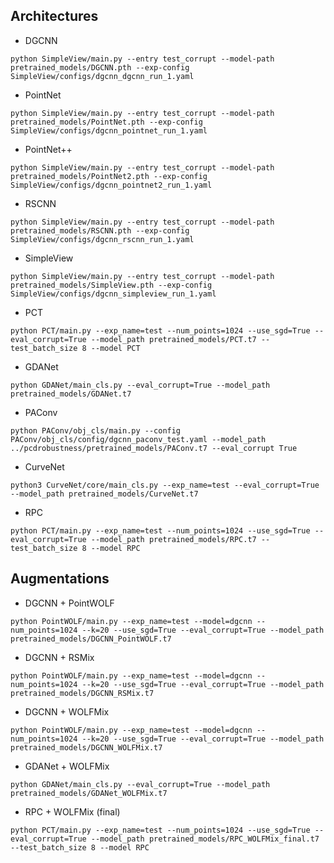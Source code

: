 ## Architectures

- DGCNN
```shell
python SimpleView/main.py --entry test_corrupt --model-path pretrained_models/DGCNN.pth --exp-config SimpleView/configs/dgcnn_dgcnn_run_1.yaml
```
- PointNet
```shell
python SimpleView/main.py --entry test_corrupt --model-path pretrained_models/PointNet.pth --exp-config SimpleView/configs/dgcnn_pointnet_run_1.yaml
```
- PointNet++
```shell
python SimpleView/main.py --entry test_corrupt --model-path pretrained_models/PointNet2.pth --exp-config SimpleView/configs/dgcnn_pointnet2_run_1.yaml
```
- RSCNN
```shell
python SimpleView/main.py --entry test_corrupt --model-path pretrained_models/RSCNN.pth --exp-config SimpleView/configs/dgcnn_rscnn_run_1.yaml
```
- SimpleView
```shell
python SimpleView/main.py --entry test_corrupt --model-path pretrained_models/SimpleView.pth --exp-config SimpleView/configs/dgcnn_simpleview_run_1.yaml
```
- PCT
```shell
python PCT/main.py --exp_name=test --num_points=1024 --use_sgd=True --eval_corrupt=True --model_path pretrained_models/PCT.t7 --test_batch_size 8 --model PCT
```
- GDANet
```shell
python GDANet/main_cls.py --eval_corrupt=True --model_path pretrained_models/GDANet.t7
```
- PAConv
```shell
python PAConv/obj_cls/main.py --config PAConv/obj_cls/config/dgcnn_paconv_test.yaml --model_path ../pcdrobustness/pretrained_models/PAConv.t7 --eval_corrupt True
```
- CurveNet
```shell
python3 CurveNet/core/main_cls.py --exp_name=test --eval_corrupt=True --model_path pretrained_models/CurveNet.t7
```
- RPC
```shell
python PCT/main.py --exp_name=test --num_points=1024 --use_sgd=True --eval_corrupt=True --model_path pretrained_models/RPC.t7 --test_batch_size 8 --model RPC
```

## Augmentations

- DGCNN + PointWOLF
```shell
python PointWOLF/main.py --exp_name=test --model=dgcnn --num_points=1024 --k=20 --use_sgd=True --eval_corrupt=True --model_path pretrained_models/DGCNN_PointWOLF.t7
```
- DGCNN + RSMix
```shell
python PointWOLF/main.py --exp_name=test --model=dgcnn --num_points=1024 --k=20 --use_sgd=True --eval_corrupt=True --model_path pretrained_models/DGCNN_RSMix.t7
```
- DGCNN + WOLFMix
```shell
python PointWOLF/main.py --exp_name=test --model=dgcnn --num_points=1024 --k=20 --use_sgd=True --eval_corrupt=True --model_path pretrained_models/DGCNN_WOLFMix.t7
```
- GDANet + WOLFMix
```shell
python GDANet/main_cls.py --eval_corrupt=True --model_path pretrained_models/GDANet_WOLFMix.t7
```
- RPC + WOLFMix (final)
```shell
python PCT/main.py --exp_name=test --num_points=1024 --use_sgd=True --eval_corrupt=True --model_path pretrained_models/RPC_WOLFMix_final.t7 --test_batch_size 8 --model RPC
```